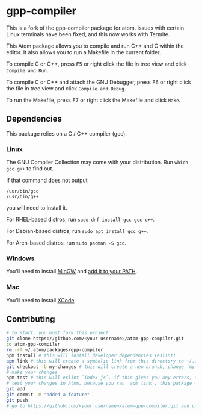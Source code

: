 # gpp-compiler

This is a fork of the gpp-compiler package for atom. Issues with certain Linux terminals have been fixed, and this now works with Termite.

This Atom package allows you to compile and run C++ and C within the editor. It also allows you to run a Makefile in the current folder.

To compile C or C++, press <kbd>F5</kbd> or right click the file in tree view and click `Compile and Run`.

To compile C or C++ and attach the GNU Debugger, press <kbd>F6</kbd> or right click the file in tree view and click `Compile and Debug`.

To run the Makefile, press <kbd>F7</kbd> or right click the Makefile and click `Make`.

## Dependencies

This package relies on a C / C++ compiler (gcc).

### Linux

The GNU Compiler Collection may come with your distribution. Run `which gcc g++` to find out.

If that command does not output

```
/usr/bin/gcc
/usr/bin/g++
```

you will need to install it.

For RHEL-based distros, run `sudo dnf install gcc gcc-c++`.

For Debian-based distros, run `sudo apt install gcc g++`.

For Arch-based distros, run `sudo pacman -S gcc`.

### Windows

You'll need to install [MinGW](http://www.mingw.org/) and [add it to your PATH](http://www.howtogeek.com/118594/how-to-edit-your-system-path-for-easy-command-line-access/).

### Mac

You'll need to install [XCode](https://developer.apple.com/xcode/).

## Contributing

<!-- i did not test this "guide", so it may not work perfectly -->

```bash
# to start, you must fork this project
git clone https://github.com/<your username>/atom-gpp-compiler.git
cd atom-gpp-compiler
rm -rf ~/.atom/packages/gpp-compiler
npm install # this will install developer dependencies (eslint)
apm link # this will create a symbolic link from this directory to ~/.atom/packages
git checkout -b my-changes # this will create a new branch, change `my-changes` to something else
# make your changes
npm test # this will eslint `index.js`, if this gives you any errors, fix them
# test your changes in Atom, because you ran `apm link`, this package will automatically load
git add .
git commit -m "added a feature"
git push
# go to https://github.com/<your username>/atom-gpp-compiler.git and click `Create Pull Request`
```
